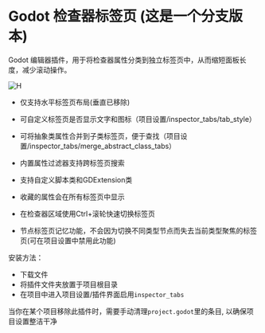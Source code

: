 # Godot 检查器标签页 (这是一个分支版本)
Godot 编辑器插件，用于将检查器属性分类到独立标签页中，从而缩短面板长度，减少滚动操作。

![H](https://github.com/user-attachments/assets/2b3549a1-0e04-42a5-850b-33d104675a1f)

- 仅支持水平标签页布局(垂直已移除)
- 可自定义标签页是否显示文字和图标（项目设置/inspector_tabs/tab_style）

- 可将抽象类属性合并到子类标签页，便于查找（项目设置/inspector_tabs/merge_abstract_class_tabs）
- 内置属性过滤器支持跨标签页搜索
- 支持自定义脚本类和GDExtension类
- 收藏的属性会在所有标签页中显示
- 在检查器区域使用Ctrl+滚轮快速切换标签页
- 节点标签页记忆功能，不会因为切换不同类型节点而失去当前类型聚焦的标签页(可在项目设置中禁用此功能)

安装方法：
- 下载文件
- 将插件文件夹放置于项目根目录
- 在项目中进入项目设置/插件界面启用`inspector_tabs`

当你在某个项目移除此插件时，需要手动清理`project.godot`里的条目, 以确保项目设置整洁干净

